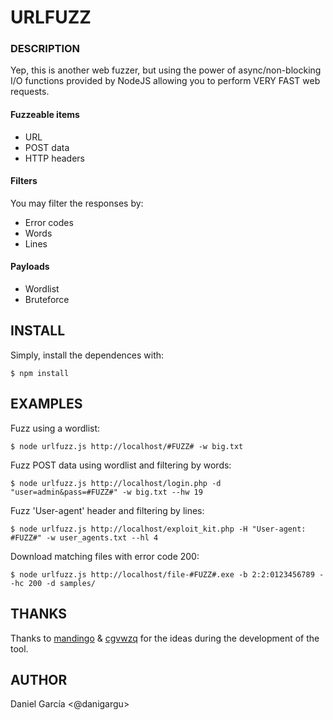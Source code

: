# URLFUZZ

### DESCRIPTION
Yep, this is another web fuzzer, but using the power of async/non-blocking I/O functions provided by NodeJS allowing you to perform VERY FAST web requests.

#### Fuzzeable items

* URL
* POST data
* HTTP headers

#### Filters

You may filter the responses by:

* Error codes
* Words
* Lines

#### Payloads

* Wordlist
* Bruteforce

## INSTALL

Simply, install the dependences with:

 `$ npm install`

## EXAMPLES

Fuzz using a wordlist:

`$ node urlfuzz.js http://localhost/#FUZZ# -w big.txt`

Fuzz POST data using wordlist and filtering by words:

`$ node urlfuzz.js http://localhost/login.php -d "user=admin&pass=#FUZZ#" -w big.txt --hw 19`

Fuzz 'User-agent' header and filtering by lines:

`$ node urlfuzz.js http://localhost/exploit_kit.php -H "User-agent: #FUZZ#" -w user_agents.txt --hl 4`

Download matching files with error code 200:

`$ node urlfuzz.js http://localhost/file-#FUZZ#.exe -b 2:2:0123456789 --hc 200 -d samples/`

## THANKS

Thanks to [mandingo](URL "https://twitter.com/m_ndingo") & [cgvwzq](URL "https://twitter.com/cgvwzq") for the ideas during the development of the tool.

## AUTHOR

Daniel García <@danigargu>
